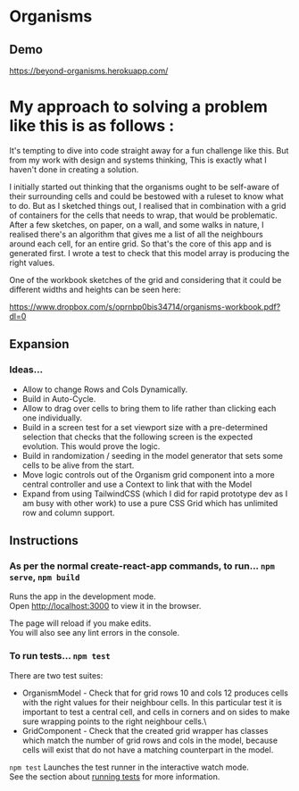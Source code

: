 # Organisms

## Demo

https://beyond-organisms.herokuapp.com/

# My approach to solving a problem like this is as follows :

It's tempting to dive into code straight away for a fun challenge like this. But from my work with design and systems thinking, This is exactly what I haven't done in creating a solution.

I initially started out thinking that the organisms ought to be self-aware of their surrounding cells and could be bestowed with a ruleset to know what to do. But as I sketched things out, I realised that in combination with a grid of containers for the cells that needs to wrap, that would be problematic. After a few sketches, on paper, on a wall, and some walks in nature, I realised there's an algorithm that gives me a list of all the neighbours around each cell, for an entire grid. So that's the core of this app and is generated first. I wrote a test to check that this model array is producing the right values.

One of the workbook sketches of the grid and considering that it could be different widths and heights can be seen here:

https://www.dropbox.com/s/oprnbp0bis34714/organisms-workbook.pdf?dl=0

## Expansion

### Ideas...

- Allow to change Rows and Cols Dynamically.
- Build in Auto-Cycle.
- Allow to drag over cells to bring them to life rather than clicking each one individually.
- Build in a screen test for a set viewport size with a pre-determined selection that checks that the following screen is the expected evolution. This would prove the logic.
- Build in randomization / seeding in the model generator that sets some cells to be alive from the start.
- Move logic controls out of the Organism grid component into a more central controller and use a Context to link that with the Model
- Expand from using TailwindCSS (which I did for rapid prototype dev as I am busy with other work) to use a pure CSS Grid which has unlimited row and column support.

## Instructions

### As per the normal create-react-app commands, to run... `npm serve`, `npm build`

Runs the app in the development mode.\
Open [http://localhost:3000](http://localhost:3000) to view it in the browser.

The page will reload if you make edits.\
You will also see any lint errors in the console.

### To run tests... `npm test`

There are two test suites:

- OrganismModel - Check that for grid rows 10 and cols 12 produces cells with the right values for their neighbour cells. In this particular test it is important to test a central cell, and cells in corners and on sides to make sure wrapping points to the right neighbour cells.\\
- GridComponent - Check that the created <OrganismGrid> grid wrapper has classes which match the number of grid rows and cols in the model, because cells will exist that do not have a matching counterpart in the model.

`npm test` Launches the test runner in the interactive watch mode.\
See the section about [running tests](https://facebook.github.io/create-react-app/docs/running-tests) for more information.
